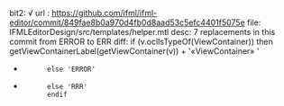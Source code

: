 bit2: √
url : https://github.com/ifml/ifml-editor/commit/849fae8b0a970d4fb0d8aad53c5efc4401f5075e
file: IFMLEditorDesign/src/templates/helper.mtl
desc: 7 replacements in this commit from ERROR to ERR
diff: 
 			if (v.oclIsTypeOf(ViewContainer)) 
 			then getViewContainerLabel(getViewContainer(v)) + '«ViewContainer» '
- 			else 'ERROR'
+ 			else 'RRR'
 			endif
